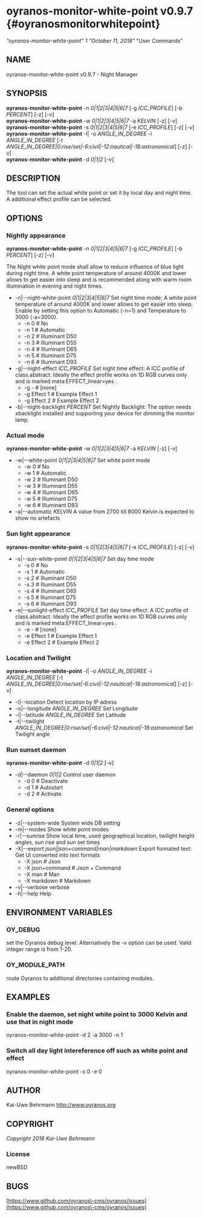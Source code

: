# oyranos\-monitor\-white\-point v0.9.7 {#oyranosmonitorwhitepoint}
*"oyranos\-monitor\-white\-point"* *1* *"October 11, 2018"* "User Commands"
## NAME
oyranos\-monitor\-white\-point v0.9.7 \- Night Manager
## SYNOPSIS
**oyranos\-monitor\-white\-point** \-n *0|1|2|3|4|5|6|7* [\-g *ICC\_PROFILE*] [\-b *PERCENT*] [\-z] [\-v]
<br />
**oyranos\-monitor\-white\-point** \-w *0|1|2|3|4|5|6|7* \-a *KELVIN* [\-z] [\-v]
<br />
**oyranos\-monitor\-white\-point** \-s *0|1|2|3|4|5|6|7* [\-e *ICC\_PROFILE*] [\-z] [\-v]
<br />
**oyranos\-monitor\-white\-point** \-l|  \-o *ANGLE\_IN\_DEGREE* \-i *ANGLE\_IN\_DEGREE* [\-t *ANGLE\_IN\_DEGREE|0:rise/set|\-6:civil|\-12:nautical|\-18:astronomical*] [\-z] [\-v]
<br />
**oyranos\-monitor\-white\-point** \-d *0|1|2* [\-v]
<br />
## DESCRIPTION
The tool can set the actual white point or set it by local day and night time. A additional effect profile can be selected.
## OPTIONS
### Nightly appearance
**oyranos\-monitor\-white\-point** \-n *0|1|2|3|4|5|6|7* [\-g *ICC\_PROFILE*] [\-b *PERCENT*] [\-z] [\-v]

The Night white point mode shall allow to reduce influence of blue light during night time. A white point temperature of around 4000K and lower allows to get easier into sleep and is recommended along with warm room illumination in evening and night times.

* \-n|\-\-night\-white\-point *0|1|2|3|4|5|6|7*	Set night time mode: A white point temperature of around 4000K and lower allows to get easier into sleep. Enable by setting this option to Automatic (\-n=1) and Temperature to 3000 (\-a=3000).
   * \-n 0		# No
   * \-n 1		# Automatic
   * \-n 2		# Illuminant D50
   * \-n 3		# Illuminant D55
   * \-n 4		# Illuminant D65
   * \-n 5		# Illuminant D75
   * \-n 6		# Illuminant D93
* \-g|\-\-night\-effect *ICC\_PROFILE*	Set night time effect: A ICC profile of class abstract. Ideally the effect profile works on 1D RGB curves only and is marked meta:EFFECT\_linear=yes .
   * \-g \-		# [none]
   * \-g Effect 1		# Example Effect 1
   * \-g Effect 2		# Example Effect 2
* \-b|\-\-night\-backlight *PERCENT*	Set Nightly Backlight: The option needs xbacklight installed and supporting your device for dimming the monitor lamp.

### Actual mode
**oyranos\-monitor\-white\-point** \-w *0|1|2|3|4|5|6|7* \-a *KELVIN* [\-z] [\-v]

* \-w|\-\-white\-point *0|1|2|3|4|5|6|7*	Set white point mode
   * \-w 0		# No
   * \-w 1		# Automatic
   * \-w 2		# Illuminant D50
   * \-w 3		# Illuminant D55
   * \-w 4		# Illuminant D65
   * \-w 5		# Illuminant D75
   * \-w 6		# Illuminant D93
* \-a|\-\-automatic *KELVIN*	A value from 2700 till 8000 Kelvin is expected to show no artefacts

### Sun light appearance
**oyranos\-monitor\-white\-point** \-s *0|1|2|3|4|5|6|7* [\-e *ICC\_PROFILE*] [\-z] [\-v]

* \-s|\-\-sun\-white\-point *0|1|2|3|4|5|6|7*	Set day time mode
   * \-s 0		# No
   * \-s 1		# Automatic
   * \-s 2		# Illuminant D50
   * \-s 3		# Illuminant D55
   * \-s 4		# Illuminant D65
   * \-s 5		# Illuminant D75
   * \-s 6		# Illuminant D93
* \-e|\-\-sunlight\-effect *ICC\_PROFILE*	Set day time effect: A ICC profile of class abstract. Ideally the effect profile works on 1D RGB curves only and is marked meta:EFFECT\_linear=yes .
   * \-e \-		# [none]
   * \-e Effect 1		# Example Effect 1
   * \-e Effect 2		# Example Effect 2

### Location and Twilight
**oyranos\-monitor\-white\-point** \-l|  \-o *ANGLE\_IN\_DEGREE* \-i *ANGLE\_IN\_DEGREE* [\-t *ANGLE\_IN\_DEGREE|0:rise/set|\-6:civil|\-12:nautical|\-18:astronomical*] [\-z] [\-v]

* \-l|\-\-location	Detect location by IP adress
* \-o|\-\-longitude *ANGLE\_IN\_DEGREE*	Set Longitude
* \-i|\-\-latitude *ANGLE\_IN\_DEGREE*	Set Latitude
* \-t|\-\-twilight *ANGLE\_IN\_DEGREE|0:rise/set|\-6:civil|\-12:nautical|\-18:astronomical*	Set Twilight angle

### Run sunset daemon
**oyranos\-monitor\-white\-point** \-d *0|1|2* [\-v]

* \-d|\-\-daemon *0|1|2*	Control user daemon
   * \-d 0		# Deactivate
   * \-d 1		# Autostart
   * \-d 2		# Activate

### General options

* \-z|\-\-system\-wide	System wide DB setting
* \-m|\-\-modes	Show white point modes
* \-r|\-\-sunrise	Show local time, used geographical location, twilight height angles, sun rise and sun set times
* \-X|\-\-export *json|json+command|man|markdown*	Export formated text: Get UI converted into text formats
   * \-X json		# Json
   * \-X json+command		# Json + Command
   * \-X man		# Man
   * \-X markdown		# Markdown
* \-v|\-\-verbose	verbose
* \-h|\-\-help	Help

## ENVIRONMENT VARIABLES
### OY\_DEBUG
set the Oyranos debug level. Alternatively the \-v option can be used. Valid integer range is from 1\-20.
### OY\_MODULE\_PATH
route Oyranos to additional directories containing modules.  
## EXAMPLES
### Enable the daemon, set night white point to 3000 Kelvin and use that in night mode
oyranos\-monitor\-white\-point \-d 2 \-a 3000 \-n 1 
### Switch all day light intereference off such as white point and effect
oyranos\-monitor\-white\-point \-s 0 \-e 0 
## AUTHOR
Kai\-Uwe Behrmann http://www.oyranos.org
## COPYRIGHT
*Copyright 2018 Kai\-Uwe Behrmann*


### License
newBSD
## BUGS
[https://www.github.com/oyranos\-cms/oyranos/issues](https://www.github.com/oyranos\-cms/oyranos/issues)

